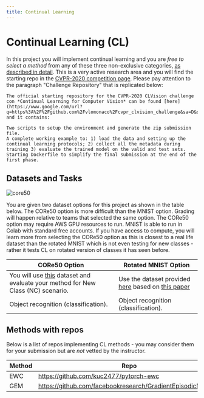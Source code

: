 ```yaml
---
title: Continual Learning 
---
```


# Continual Learning (CL) 

In this project you will implement continual learning and you are _free to select a method_ from any of these three non-exclusive categories, [as described in detail](https://arxiv.org/abs/1802.07569). This is a very active research area and you will find the starting repo in the [CVPR-2020 competition page](https://sites.google.com/view/clvision2020/challenge?authuser=0). Please pay attention to the paragraph "Challenge Repository" that is replicated below:

```{note}
The official starting repository for the CVPR-2020 CLVision challenge con *Continual Learning for Computer Vision* can be found [here](https://www.google.com/url?q=https%3A%2F%2Fgithub.com%2Fvlomonaco%2Fcvpr_clvision_challenge&sa=D&sntz=1&usg=AFQjCNEEXzPuBUcsp0QyxsVfB97SGD2r2w) and it contains:

Two scripts to setup the environment and generate the zip submission file.
A complete working example to: 1) load the data and setting up the continual learning protocols; 2) collect all the metadata during training 3) evaluate the trained model on the valid and test sets.
Starting Dockerfile to simplify the final submission at the end of the first phase.
```

## Datasets and Tasks

![core50](images/core50.gif)

You are given two dataset options for this project as shown in the table below. The CORe50 option is more difficult than the MNIST option. Grading will happen relative to teams that selected the same option. The CORe50 option may require AWS GPU resources to run. MNIST is able to run in Colab with standard free accounts. If you have access to compute, you will learn more from selecting the CORe50 option as this is closest to a real life dataset than the rotated MNIST which is not even testing for new classes - rather it tests CL on rotated version of classes it has seen before.

| CORe50 Option                                                                                                                    | Rotated MNIST Option                                                                                                                                                                                     |
| -------------------------------------------------------------------------------------------------------------------------------- | -------------------------------------------------------------------------------------------------------------------------------------------------------------------------------------------------------- |
| You will use [this](https://vlomonaco.github.io/core50/index.html) dataset and evaluate your method for New Class (NC) scenario. | Use the dataset provided [here](https://github.com/facebookresearch/GradientEpisodicMemory)  based on [this paper](http://papers.nips.cc/paper/7225-gradient-episodic-memory-for-continual-learning.pdf) |
| Object recognition (classification).                                                                                             | Object recognition (classification).                                                                                                                                                                     |

## Methods with repos

Below is a list of repos implementing CL methods - you may consider them for your submission but are _not_ vetted by the instructor.  

| Method | Repo                                                       |
| ------ | ---------------------------------------------------------- |
| EWC    | https://github.com/kuc2477/pytorch-ewc                     |
| GEM    | https://github.com/facebookresearch/GradientEpisodicMemory |